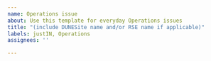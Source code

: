 ```yaml
---
name: Operations issue
about: Use this template for everyday Operations issues
title: "(include DUNESite name and/or RSE name if applicable)"
labels: justIN, Operations
assignees: ''

---
```



